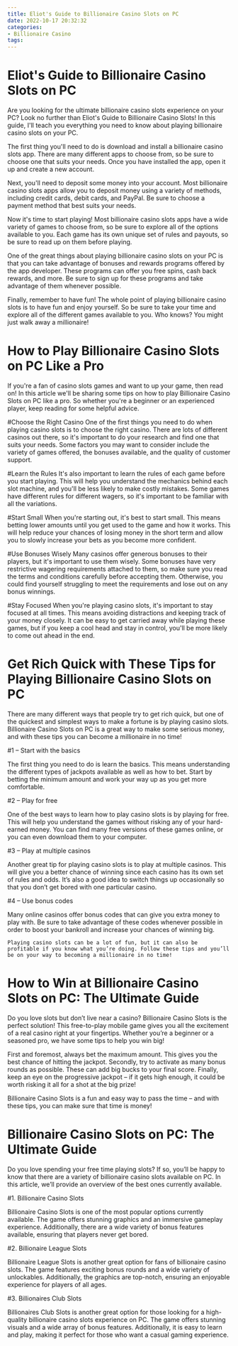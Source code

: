 ```yaml
---
title: Eliot's Guide to Billionaire Casino Slots on PC 
date: 2022-10-17 20:32:32
categories:
- Billionaire Casino
tags:
---
```



#  Eliot's Guide to Billionaire Casino Slots on PC 

Are you looking for the ultimate billionaire casino slots experience on your PC? Look no further than Eliot's Guide to Billionaire Casino Slots! In this guide, I'll teach you everything you need to know about playing billionaire casino slots on your PC.

The first thing you'll need to do is download and install a billionaire casino slots app. There are many different apps to choose from, so be sure to choose one that suits your needs. Once you have installed the app, open it up and create a new account.

Next, you'll need to deposit some money into your account. Most billionaire casino slots apps allow you to deposit money using a variety of methods, including credit cards, debit cards, and PayPal. Be sure to choose a payment method that best suits your needs.

Now it's time to start playing! Most billionaire casino slots apps have a wide variety of games to choose from, so be sure to explore all of the options available to you. Each game has its own unique set of rules and payouts, so be sure to read up on them before playing.

One of the great things about playing billionaire casino slots on your PC is that you can take advantage of bonuses and rewards programs offered by the app developer. These programs can offer you free spins, cash back rewards, and more. Be sure to sign up for these programs and take advantage of them whenever possible.

Finally, remember to have fun! The whole point of playing billionaire casino slots is to have fun and enjoy yourself. So be sure to take your time and explore all of the different games available to you. Who knows? You might just walk away a millionaire!

#  How to Play Billionaire Casino Slots on PC Like a Pro 

If you're a fan of casino slots games and want to up your game, then read on! In this article we'll be sharing some tips on how to play Billionaire Casino Slots on PC like a pro. So whether you're a beginner or an experienced player, keep reading for some helpful advice.

#Choose the Right Casino 
One of the first things you need to do when playing casino slots is to choose the right casino. There are lots of different casinos out there, so it's important to do your research and find one that suits your needs. Some factors you may want to consider include the variety of games offered, the bonuses available, and the quality of customer support.

#Learn the Rules 
It's also important to learn the rules of each game before you start playing. This will help you understand the mechanics behind each slot machine, and you'll be less likely to make costly mistakes. Some games have different rules for different wagers, so it's important to be familiar with all the variations.

#Start Small 
When you're starting out, it's best to start small. This means betting lower amounts until you get used to the game and how it works. This will help reduce your chances of losing money in the short term and allow you to slowly increase your bets as you become more confident.

#Use Bonuses Wisely 
Many casinos offer generous bonuses to their players, but it's important to use them wisely. Some bonuses have very restrictive wagering requirements attached to them, so make sure you read the terms and conditions carefully before accepting them. Otherwise, you could find yourself struggling to meet the requirements and lose out on any bonus winnings.

#Stay Focused 
When you're playing casino slots, it's important to stay focused at all times. This means avoiding distractions and keeping track of your money closely. It can be easy to get carried away while playing these games, but if you keep a cool head and stay in control, you'll be more likely to come out ahead in the end.

#  Get Rich Quick with These Tips for Playing Billionaire Casino Slots on PC 

There are many different ways that people try to get rich quick, but one of the quickest and simplest ways to make a fortune is by playing casino slots. Billionaire Casino Slots on PC is a great way to make some serious money, and with these tips you can become a millionaire in no time!

#1 – Start with the basics

The first thing you need to do is learn the basics. This means understanding the different types of jackpots available as well as how to bet. Start by betting the minimum amount and work your way up as you get more comfortable.

#2 – Play for free

One of the best ways to learn how to play casino slots is by playing for free. This will help you understand the games without risking any of your hard-earned money. You can find many free versions of these games online, or you can even download them to your computer.

#3 – Play at multiple casinos

Another great tip for playing casino slots is to play at multiple casinos. This will give you a better chance of winning since each casino has its own set of rules and odds. It’s also a good idea to switch things up occasionally so that you don’t get bored with one particular casino.

#4 – Use bonus codes

Many online casinos offer bonus codes that can give you extra money to play with. Be sure to take advantage of these codes whenever possible in order to boost your bankroll and increase your chances of winning big.


    Playing casino slots can be a lot of fun, but it can also be profitable if you know what you’re doing. Follow these tips and you’ll be on your way to becoming a millionaire in no time!

#  How to Win at Billionaire Casino Slots on PC: The Ultimate Guide 

Do you love slots but don’t live near a casino? Billionaire Casino Slots is the perfect solution! This free-to-play mobile game gives you all the excitement of a real casino right at your fingertips. Whether you’re a beginner or a seasoned pro, we have some tips to help you win big!

First and foremost, always bet the maximum amount. This gives you the best chance of hitting the jackpot. Secondly, try to activate as many bonus rounds as possible. These can add big bucks to your final score. Finally, keep an eye on the progressive jackpot – if it gets high enough, it could be worth risking it all for a shot at the big prize!

Billionaire Casino Slots is a fun and easy way to pass the time – and with these tips, you can make sure that time is money!

#  Billionaire Casino Slots on PC: The Ultimate Guide

Do you love spending your free time playing slots? If so, you’ll be happy to know that there are a variety of billionaire casino slots available on PC. In this article, we’ll provide an overview of the best ones currently available.

#1. Billionaire Casino Slots

Billionaire Casino Slots is one of the most popular options currently available. The game offers stunning graphics and an immersive gameplay experience. Additionally, there are a wide variety of bonus features available, ensuring that players never get bored.

#2. Billionaire League Slots

Billionaire League Slots is another great option for fans of billionaire casino slots. The game features exciting bonus rounds and a wide variety of unlockables. Additionally, the graphics are top-notch, ensuring an enjoyable experience for players of all ages.

#3. Billionaires Club Slots

Billionaires Club Slots is another great option for those looking for a high-quality billionaire casino slots experience on PC. The game offers stunning visuals and a wide array of bonus features. Additionally, it is easy to learn and play, making it perfect for those who want a casual gaming experience.